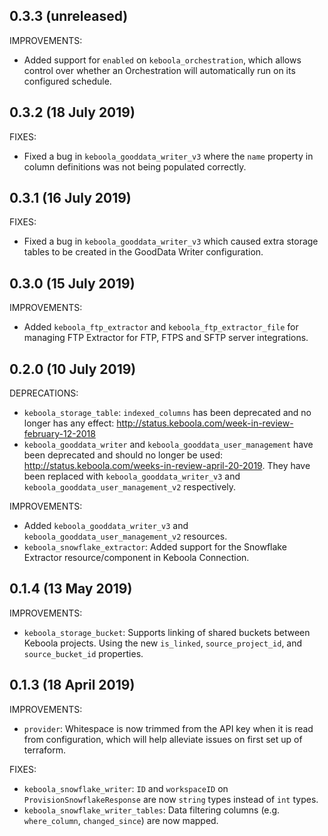## 0.3.3 (unreleased)

IMPROVEMENTS:

* Added support for `enabled` on `keboola_orchestration`, which allows control over whether an Orchestration will automatically run on its configured schedule.

## 0.3.2 (18 July 2019)

FIXES:

* Fixed a bug in `keboola_gooddata_writer_v3` where the `name` property in column definitions was not being populated correctly.

## 0.3.1 (16 July 2019)

FIXES:

* Fixed a bug in `keboola_gooddata_writer_v3` which caused extra storage tables to be created in the GoodData Writer configuration.

## 0.3.0 (15 July 2019)

IMPROVEMENTS:

* Added `keboola_ftp_extractor` and `keboola_ftp_extractor_file` for managing FTP Extractor for FTP, FTPS and SFTP server integrations.

## 0.2.0 (10 July 2019)

DEPRECATIONS:

* `keboola_storage_table`: `indexed_columns` has been deprecated and no longer has any effect: http://status.keboola.com/week-in-review-february-12-2018
* `keboola_gooddata_writer` and `keboola_gooddata_user_management` have been deprecated and should no longer be used: http://status.keboola.com/weeks-in-review-april-20-2019. They have been replaced with `keboola_gooddata_writer_v3` and `keboola_gooddata_user_management_v2` respectively.

IMPROVEMENTS:

* Added `keboola_gooddata_writer_v3` and `keboola_gooddata_user_management_v2` resources.
* `keboola_snowflake_extractor`: Added support for the Snowflake Extractor resource/component in Keboola Connection.

## 0.1.4 (13 May 2019)

IMPROVEMENTS:

* `keboola_storage_bucket`: Supports linking of shared buckets between Keboola projects. Using the new `is_linked`, `source_project_id`, and `source_bucket_id` properties.

## 0.1.3 (18 April 2019)

IMPROVEMENTS:

* `provider`: Whitespace is now trimmed from the API key when it is read from configuration, which will help alleviate issues on first set up of terraform.

FIXES:

* `keboola_snowflake_writer`: `ID` and `workspaceID` on `ProvisionSnowflakeResponse` are now `string` types instead of `int` types.
* `keboola_snowflake_writer_tables`: Data filtering columns (e.g. `where_column`, `changed_since`) are now mapped.
